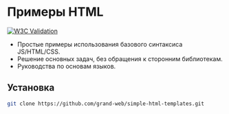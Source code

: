 # Примеры HTML
[![W3C Validation](https://img.shields.io/w3c-validation/default?targetUrl=https%3A%2F%2Fgrand-web.github.io%2Fsimple-html-templates%2F)](https://www.w3.org/Consortium/)

- Простые примеры использования базового синтаксиса JS/HTML/CSS.
- Решение основных задач, без обращения к сторонним библиотекам.
- Руководства по основам языков.

## Установка
```sh
git clone https://github.com/grand-web/simple-html-templates.git
```
